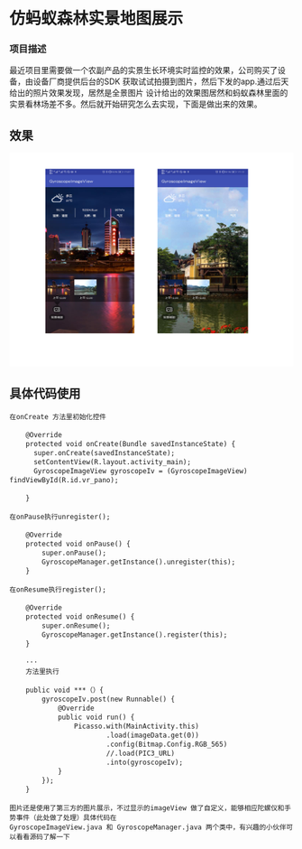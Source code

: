 # 仿蚂蚁森林实景地图展示


### 项目描述

最近项目里需要做一个农副产品的实景生长环境实时监控的效果，公司购买了设备，由设备厂商提供后台的SDK 获取试试拍摄到图片，然后下发的app.通过后天给出的照片效果发现，居然是全景图片 设计给出的效果图居然和蚂蚁森林里面的实景看林场差不多。然后就开始研究怎么去实现，下面是做出来的效果。

## 效果

![图片描述](https://raw.githubusercontent.com/AdorkableDog/GyroscopeImageView/master/screenshot/screenshot.jpg)

## 具体代码使用

	在onCreate 方法里初始化控件

		@Override
		protected void onCreate(Bundle savedInstanceState) {
		  super.onCreate(savedInstanceState);
		  setContentView(R.layout.activity_main);
		  GyroscopeImageView gyroscopeIv = (GyroscopeImageView) findViewById(R.id.vr_pano);

		}

	在onPause执行unregister();
	
		@Override
		protected void onPause() {
			super.onPause();
			GyroscopeManager.getInstance().unregister(this);
		}

	在onResume执行register();
	
		@Override
		protected void onResume() {
			super.onResume();
			GyroscopeManager.getInstance().register(this);
		}

		···
		方法里执行
		
		public void ***（）{
	 		gyroscopeIv.post(new Runnable() {
				@Override
				public void run() {
					Picasso.with(MainActivity.this)
							.load(imageData.get(0))
							.config(Bitmap.Config.RGB_565)
							//.load(PIC3_URL)
							.into(gyroscopeIv);
				}
			});
		}

	图片还是使用了第三方的图片展示，不过显示的imageView 做了自定义，能够相应陀螺仪和手势事件（此处做了处理）具体代码在
	GyroscopeImageView.java 和 GyroscopeManager.java 两个类中，有兴趣的小伙伴可以看看源码了解一下
##


	





